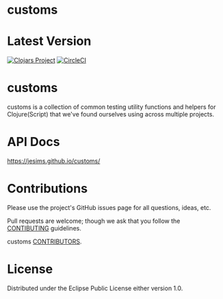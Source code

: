 # customs

# Latest Version

[![Clojars Project](https://img.shields.io/clojars/v/io.jesi/customs.svg)](https://clojars.org/io.jesi/customs)
[![CircleCI](https://circleci.com/gh/jesims/customs.svg?style=svg)](https://circleci.com/gh/jesims/customs)

# customs

customs is a collection of common testing utility functions and helpers for Clojure(Script) that we've found ourselves using across multiple projects.

# API Docs

<https://jesims.github.io/customs/>

# Contributions

Please use the project's GitHub issues page for all questions, ideas, etc.

Pull requests are welcome; though we ask that you follow the [CONTIBUTING](CONTRIBUTING.md) guidelines.

customs [CONTRIBUTORS](CONTRIBUTORS.md).

# License

Distributed under the Eclipse Public License either version 1.0.
